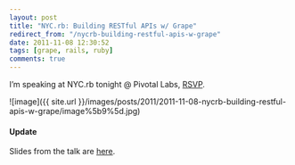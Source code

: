 ```yaml
---
layout: post
title: "NYC.rb: Building RESTful APIs w/ Grape"
redirect_from: "/nycrb-building-restful-apis-w-grape"
date: 2011-11-08 12:30:52
tags: [grape, rails, ruby]
comments: true
---
```

I’m speaking at NYC.rb tonight @ Pivotal Labs, [RSVP](http://www.meetup.com/NYC-rb/events/28968081/).

![image]({{ site.url }}/images/posts/2011/2011-11-08-nycrb-building-restful-apis-w-grape/image%5b9%5d.jpg)

#### Update

Slides from the talk are [here](http://www.slideshare.net/dblockdotorg/building-restful-apis-w-grape).
